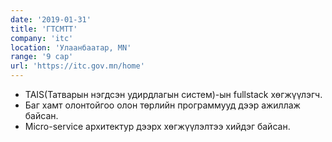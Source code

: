 ```yaml
---
date: '2019-01-31'
title: 'ГТСМТТ'
company: 'itc'
location: 'Улаанбаатар, MN'
range: '9 сар'
url: 'https://itc.gov.mn/home'
---
```


- TAIS(Татварын нэгдсэн удирдлагын систем)-ын fullstack хөгжүүлэгч.
- Баг хамт олонтойгоо олон төрлийн программууд дээр ажиллаж байсан.
- Micro-service архитектур дээрх хөгжүүлэлтээ хийдэг байсан.
